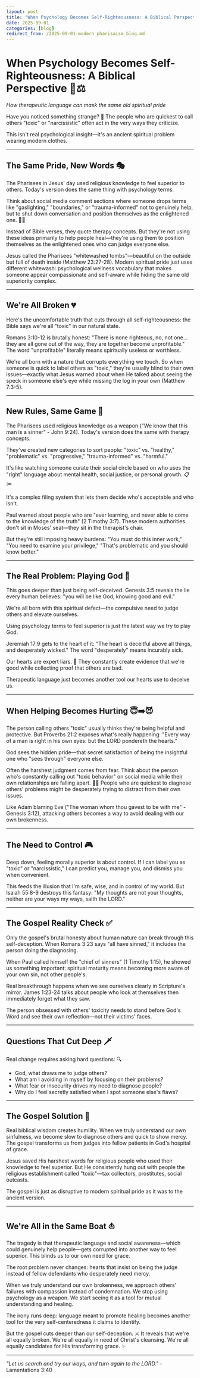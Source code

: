 ```yaml
---
layout: post
title: "When Psychology Becomes Self-Righteousness: A Biblical Perspective 🧠⚖️"
date: 2025-09-01
categories: [blog]
redirect_from: /2025-09-01-modern_pharisaism_blog.md
---
```


# When Psychology Becomes Self-Righteousness: A Biblical Perspective 🧠⚖️

*How therapeutic language can mask the same old spiritual pride*

Have you noticed something strange? 🤔 The people who are quickest to call others "toxic" or "narcissistic" often act in the very ways they criticize. 

This isn't real psychological insight—it's an ancient spiritual problem wearing modern clothes.

---

## The Same Pride, New Words 🎭

The Pharisees in Jesus' day used religious knowledge to feel superior to others. Today's version does the same thing with psychology terms.

Think about social media comment sections where someone drops terms like "gaslighting," "boundaries," or "trauma-informed" not to genuinely help, but to shut down conversation and position themselves as the enlightened one. 📱💬

Instead of Bible verses, they quote therapy concepts. But they're not using these ideas primarily to help people heal—they're using them to position themselves as the enlightened ones who can judge everyone else.

Jesus called the Pharisees "whitewashed tombs"—beautiful on the outside but full of death inside (Matthew 23:27-28). Modern spiritual pride just uses different whitewash: psychological wellness vocabulary that makes someone appear compassionate and self-aware while hiding the same old superiority complex.

---

## We're All Broken 💔

Here's the uncomfortable truth that cuts through all self-righteousness: the Bible says we're all "toxic" in our natural state. 

Romans 3:10-12 is brutally honest: "There is none righteous, no, not one... they are all gone out of the way, they are together become unprofitable." The word "unprofitable" literally means spiritually useless or worthless.

We're all born with a nature that corrupts everything we touch. So when someone is quick to label others as "toxic," they're usually blind to their own issues—exactly what Jesus warned about when He talked about seeing the speck in someone else's eye while missing the log in your own (Matthew 7:3-5).

---

## New Rules, Same Game 🎯

The Pharisees used religious knowledge as a weapon ("We know that this man is a sinner" - John 9:24). Today's version does the same with therapy concepts.

They've created new categories to sort people: "toxic" vs. "healthy," "problematic" vs. "progressive," "trauma-informed" vs. "harmful." 

It's like watching someone curate their social circle based on who uses the "right" language about mental health, social justice, or personal growth. 📋✂️

It's a complex filing system that lets them decide who's acceptable and who isn't.

Paul warned about people who are "ever learning, and never able to come to the knowledge of the truth" (2 Timothy 3:7). These modern authorities don't sit in Moses' seat—they sit in the therapist's chair. 

But they're still imposing heavy burdens: "You must do this inner work," "You need to examine your privilege," "That's problematic and you should know better."

---

## The Real Problem: Playing God 👑

This goes deeper than just being self-deceived. Genesis 3:5 reveals the lie every human believes: "you will be like God, knowing good and evil."

We're all born with this spiritual defect—the compulsive need to judge others and elevate ourselves. 

Using psychology terms to feel superior is just the latest way we try to play God.

Jeremiah 17:9 gets to the heart of it: "The heart is deceitful above all things, and desperately wicked." The word "desperately" means incurably sick. 

Our hearts are expert liars. 🤥 They constantly create evidence that we're good while collecting proof that others are bad. 

Therapeutic language just becomes another tool our hearts use to deceive us.

---

## When Helping Becomes Hurting 😇➡️😈

The person calling others "toxic" usually thinks they're being helpful and protective. But Proverbs 21:2 exposes what's really happening: "Every way of a man is right in his own eyes: but the LORD pondereth the hearts."

God sees the hidden pride—that secret satisfaction of being the insightful one who "sees through" everyone else.

Often the harshest judgment comes from fear. Think about the person who's constantly calling out "toxic behavior" on social media while their own relationships are falling apart. 📱💔 People who are quickest to diagnose others' problems might be desperately trying to distract from their own issues. 

Like Adam blaming Eve ("The woman whom thou gavest to be with me" - Genesis 3:12), attacking others becomes a way to avoid dealing with our own brokenness.

---

## The Need to Control 🎮

Deep down, feeling morally superior is about control. If I can label you as "toxic" or "narcissistic," I can predict you, manage you, and dismiss you when convenient.

This feeds the illusion that I'm safe, wise, and in control of my world. But Isaiah 55:8-9 destroys this fantasy: "My thoughts are not your thoughts, neither are your ways my ways, saith the LORD."

---

## The Gospel Reality Check ✅

Only the gospel's brutal honesty about human nature can break through this self-deception. When Romans 3:23 says "all have sinned," it includes the person doing the diagnosing.

When Paul called himself the "chief of sinners" (1 Timothy 1:15), he showed us something important: spiritual maturity means becoming more aware of your own sin, not other people's.

Real breakthrough happens when we see ourselves clearly in Scripture's mirror. James 1:23-24 talks about people who look at themselves then immediately forget what they saw. 

The person obsessed with others' toxicity needs to stand before God's Word and see their own reflection—not their victims' faces.

---

## Questions That Cut Deep 🗡️

Real change requires asking hard questions: 🔍

- God, what draws me to judge others?
- What am I avoiding in myself by focusing on their problems?
- What fear or insecurity drives my need to diagnose people?
- Why do I feel secretly satisfied when I spot someone else's flaws?

---

## The Gospel Solution 💊

Real biblical wisdom creates humility. When we truly understand our own sinfulness, we become slow to diagnose others and quick to show mercy. The gospel transforms us from judges into fellow patients in God's hospital of grace.

Jesus saved His harshest words for religious people who used their knowledge to feel superior. But He consistently hung out with people the religious establishment called "toxic"—tax collectors, prostitutes, social outcasts.

The gospel is just as disruptive to modern spiritual pride as it was to the ancient version.

---

## We're All in the Same Boat ⛵

The tragedy is that therapeutic language and social awareness—which could genuinely help people—gets corrupted into another way to feel superior. This blinds us to our own need for grace.

The root problem never changes: hearts that insist on being the judge instead of fellow defendants who desperately need mercy.

When we truly understand our own brokenness, we approach others' failures with compassion instead of condemnation. We stop using psychology as a weapon. We start seeing it as a tool for mutual understanding and healing.

The irony runs deep: language meant to promote healing becomes another tool for the very self-centeredness it claims to identify. 

But the gospel cuts deeper than our self-deception. ⚔️ It reveals that we're all equally broken. We're all equally in need of Christ's cleansing. We're all equally candidates for His transforming grace. ✨

---

*"Let us search and try our ways, and turn again to the LORD."* - Lamentations 3:40